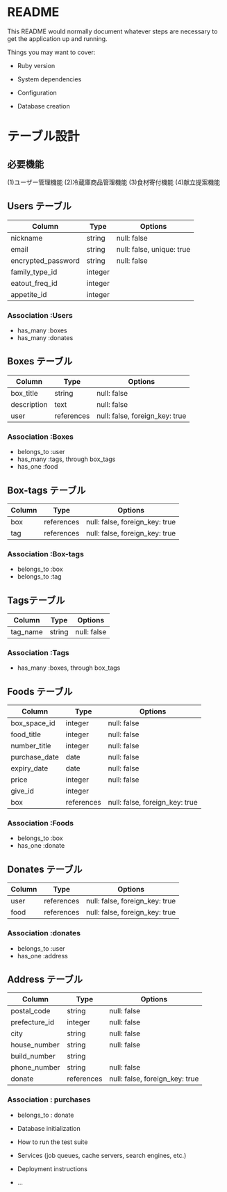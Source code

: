 # README

This README would normally document whatever steps are necessary to get the
application up and running.

Things you may want to cover:

* Ruby version

* System dependencies

* Configuration

* Database creation

# テーブル設計
## 必要機能

(1)ユーザー管理機能
(2)冷蔵庫商品管理機能
(3)食材寄付機能
(4)献立提案機能

## Users テーブル

| Column             | Type    | Options                   |
| ------------------ | ------  | -----------               |
| nickname           | string  | null: false               |
| email              | string  | null: false, unique: true |
| encrypted_password | string  | null: false               |
| family_type_id     | integer |                           |
| eatout_freq_id     | integer |                           |
| appetite_id        | integer |                           |

### Association :Users

- has_many :boxes
- has_many :donates

## Boxes テーブル

| Column           | Type       | Options                        |
| ---------------- | ---------- | ------------------------------ |
| box_title        | string     | null: false                    |
| description      | text       | null: false                    |
| user             | references | null: false, foreign_key: true |

### Association :Boxes

- belongs_to  :user
- has_many    :tags, through box_tags
- has_one     :food

## Box-tags テーブル

| Column           | Type       | Options                        |
| ---------------- | ---------- | ------------------------------ |
| box              | references | null: false, foreign_key: true |
| tag              | references | null: false, foreign_key: true |

### Association :Box-tags

- belongs_to  :box
- belongs_to  :tag

## Tagsテーブル

| Column           | Type       | Options     |
| ---------------- | ---------- | ----------- |
| tag_name         | string     | null: false |

### Association :Tags

- has_many    :boxes, through box_tags

## Foods テーブル

| Column           | Type       | Options                        |
| ---------------- | ---------- | ------------------------------ |
| box_space_id  | integer    | null: false                    |
| food_title       | integer    | null: false                    |
| number_title     | integer    | null: false                    |
| purchase_date    | date       | null: false                    |
| expiry_date      | date       | null: false                    |
| price            | integer    | null: false                    |
| give_id          | integer    |                                |
| box              | references | null: false, foreign_key: true |

### Association :Foods

- belongs_to  :box
- has_one     :donate

## Donates テーブル

| Column           | Type       | Options                        |
| ---------------- | ---------- | ------------------------------ |
| user             | references | null: false, foreign_key: true |
| food             | references | null: false, foreign_key: true |

### Association :donates

- belongs_to  :user
- has_one     :address

## Address テーブル

| Column              | Type       | Options                        |
| ------------------- | ---------- | ------------------------------ |
| postal_code         | string     | null: false                    |
| prefecture_id       | integer    | null: false                    |
| city                | string     | null: false                    |
| house_number        | string     | null: false                    |
| build_number        | string     |                                |
| phone_number        | string     | null: false                    |
| donate              | references | null: false, foreign_key: true |

### Association : purchases

- belongs_to : donate


* Database initialization

* How to run the test suite

* Services (job queues, cache servers, search engines, etc.)

* Deployment instructions

* ...

